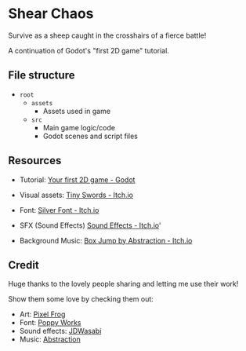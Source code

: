 # Shear Chaos

Survive as a sheep caught in the crosshairs of a fierce battle!

A continuation of Godot's "first 2D game" tutorial.

## File structure

- `root`
 	- `assets`
  		- Assets used in game
 	- `src`
  		- Main game logic/code
  		- Godot scenes and script files

## Resources

- Tutorial: [Your first 2D game - Godot](https://docs.godotengine.org/en/stable/getting_started/first_2d_game/index.html)

- Visual assets: [Tiny Swords - Itch.io](https://pixelfrog-assets.itch.io/tiny-swords)
- Font: [Silver Font - Itch.io](https://poppyworks.itch.io/silver)
- SFX (Sound Effects) [Sound Effects - Itch.io](https://jdwasabi.itch.io/8-bit-16-bit-sound-effects-pack)'
- Background Music: [Box Jump by Abstraction - Itch.io](https://tallbeard.itch.io/three-red-hearts-prepare-to-dev)

## Credit

Huge thanks to the lovely people sharing and letting me use their work!

Show them some love by checking them out:

- Art: [Pixel Frog](https://pixelfrog-assets.itch.io/)
- Font: [Poppy Works](https://poppy.works/)
- Sound effects: [JDWasabi](https://www.jdwasabi.com/)
- Music: [Abstraction](https://abstractionmusic.com/)
